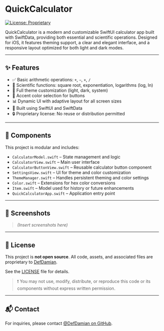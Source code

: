 # QuickCalculator

[![License: Proprietary](https://img.shields.io/badge/license-Proprietary-red.svg)](LICENSE)

QuickCalculator is a modern and customizable SwiftUI calculator app built with SwiftData, providing both essential and scientific operations. Designed for iOS, it features theming support, a clear and elegant interface, and a responsive layout optimized for both light and dark modes.

---

## ✨ Features

- ✅ Basic arithmetic operations: `+`, `−`, `×`, `/`
- 🧮 Scientific functions: square root, exponentiation, logarithms (log, ln)
- 🎨 Full theme customization (light, dark, system)
- 🎨 Accent color selection for buttons
- 📊 Dynamic UI with adaptive layout for all screen sizes
- 📱 Built using SwiftUI and SwiftData
- 🔒 Proprietary license: No reuse or distribution permitted

---

## 🧩 Components

This project is modular and includes:

- `CalculatorModel.swift` – State management and logic
- `CalculatorView.swift` – Main user interface
- `CalculatorButtonView.swift` – Reusable calculator button component
- `SettingsView.swift` – UI for theme and color customization
- `ThemeManager.swift` – Handles persistent theming and color settings
- `Color.swift` – Extensions for hex color conversions
- `Item.swift` – Model used for history or future enhancements
- `QuickCalculatorApp.swift` – Application entry point

---

## 📸 Screenshots

> _(Insert screenshots here)_

---

## 🚫 License

This project is **not open source**. All code, assets, and associated files are proprietary to [DefDamian](https://github.com/DefDamian).

See the [LICENSE](LICENSE) file for details.

> ❗ You may not use, modify, distribute, or reproduce this code or its components without express written permission.

---

## 📬 Contact

For inquiries, please contact [@DefDamian on GitHub](https://github.com/DefDamian).

